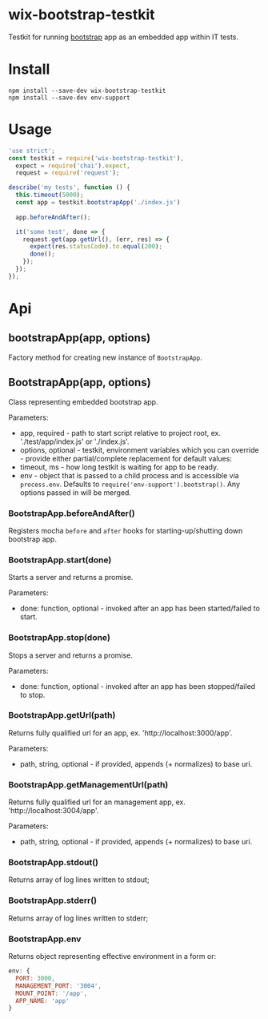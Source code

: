 # wix-bootstrap-testkit

Testkit for running [bootstrap](../) app as an embedded app within IT tests.

# Install

```
npm install --save-dev wix-bootstrap-testkit
npm install --save-dev env-support
```

# Usage

```js
'use strict';
const testkit = require('wix-bootstrap-testkit'),
  expect = require('chai').expect,
  request = require('request');

describe('my tests', function () {
  this.timeout(5000);
  const app = testkit.bootstrapApp('./index.js')
  
  app.beforeAndAfter();

  it('some test', done => {
    request.get(app.getUrl(), (err, res) => {
      expect(res.statusCode).to.equal(200);
      done();
    });
  });
});
```

# Api

## bootstrapApp(app, options)
Factory method for creating new instance of `BootstrapApp`.

## BootstrapApp(app, options)
Class representing embedded bootstrap app.

Parameters:
 - app, required - path to start script relative to project root, ex. './test/app/index.js' or './index.js'.
 - options, optional - testkit, environment variables which you can override - provide either partial/complete replacement for default values:
  - timeout, ms - how long testkit is waiting for app to be ready.
  - env - object that is passed to a child process and is accessible via `process.env`. Defaults to `require('env-support').bootstrap()`. Any options passed in will be merged.
 
### BootstrapApp.beforeAndAfter()
Registers mocha `before` and `after` hooks for starting-up/shutting down bootstrap app.

### BootstrapApp.start(done)
Starts a server and returns a promise.

Parameters:
 - done: function, optional - invoked after an app has been started/failed to start.

### BootstrapApp.stop(done)
Stops a server and returns a promise.

Parameters:
 - done: function, optional - invoked after an app has been stopped/failed to stop.

### BootstrapApp.getUrl(path)
Returns fully qualified url for an app, ex. 'http://localhost:3000/app'.
 
Parameters:
 - path, string, optional - if provided, appends (+ normalizes) to base uri.

### BootstrapApp.getManagementUrl(path)
Returns fully qualified url for an management app, ex. 'http://localhost:3004/app'.
 
Parameters:
 - path, string, optional - if provided, appends (+ normalizes) to base uri.

### BootstrapApp.stdout()
Returns array of log lines written to stdout;

### BootstrapApp.stderr()
Returns array of log lines written to stderr;

### BootstrapApp.env
Returns object representing effective environment in a form or:

```js
env: {
  PORT: 3000,
  MANAGEMENT_PORT: '3004',
  MOUNT_POINT: '/app',
  APP_NAME: 'app'
}
```